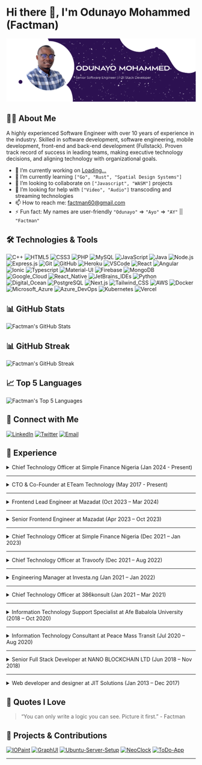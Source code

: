 # Hi there 👋, I'm Odunayo Mohammed (Factman)

![Banner](resume-banner.png)

## 👨‍💻 About Me

A highly experienced Software Engineer with over 10 years of experience in the industry. Skilled in software
development, software engineering, mobile development, front-end and back-end development (Fullstack). Proven track
record of success in leading teams, making executive technology decisions, and aligning technology with organizational
goals.

- 🔭 I’m currently working on [Loading...](https://github.com/factman/factman)
- 🌱 I’m currently learning `["Go", "Rust", "Spatial Design Systems"]`
- 👯 I’m looking to collaborate on `["Javascript", "WASM"]` projects
- 🤔 I’m looking for help with `["Video", "Audio"]` transcoding and streaming technologies
- 📫 How to reach me: [factman60@gmail.com](mailto:factman60@gmail.com)
- ⚡ Fun fact: My names are user-friendly `"Odunayo"` => `"Ayo"` => `"AY"` || `"Factman"`

## 🛠️ Technologies & Tools

![C++](https://img.shields.io/badge/+10Yrs-333?style=for-the-badge&logo=cplusplus&label=C%2B%2B&color=00599C)
![HTML5](https://img.shields.io/badge/+10Yrs-333?style=for-the-badge&logo=html5&label=HTML5&color=E34F26)
![CSS3](https://img.shields.io/badge/+10Yrs-333?style=for-the-badge&logo=css3&label=CSS3&color=1572B6)
![PHP](https://img.shields.io/badge/+10Yrs-333?style=for-the-badge&logo=php&label=PHP&color=777BB4)
![MySQL](https://img.shields.io/badge/+10Yrs-333?style=for-the-badge&logo=mysql&label=MySQL&color=4479A1)
![JavaScript](https://img.shields.io/badge/+10Yrs-333?style=for-the-badge&logo=javascript&label=JavaScript&color=F7DF1E)
![Java](https://img.shields.io/badge/+9Yrs-333?style=for-the-badge&logo=openjdk&label=Java&color=000000)
![Node.js](https://img.shields.io/badge/+8Yrs-333?style=for-the-badge&logo=node.js&label=Node.js&color=5FA04E)
![Express.js](https://img.shields.io/badge/+8Yrs-333?style=for-the-badge&logo=express&label=Express.js&color=000000)
![Git](https://img.shields.io/badge/+8Yrs-333?style=for-the-badge&logo=git&label=Git&color=F05032)
![GitHub](https://img.shields.io/badge/+8Yrs-333?style=for-the-badge&logo=github&label=GitHub&color=181717)
![Heroku](https://img.shields.io/badge/+8Yrs-333?style=for-the-badge&logo=heroku&label=Heroku&color=430098)
![VSCode](https://img.shields.io/badge/+7Yrs-333?style=for-the-badge&logo=visualstudiocode&label=VSCode&color=007ACC)
![React](https://img.shields.io/badge/+7Yrs-333?style=for-the-badge&logo=react&label=React&color=61DAFB)
![Angular](https://img.shields.io/badge/+7Yrs-333?style=for-the-badge&logo=angular&label=Angular&color=0F0F11)
![Ionic](https://img.shields.io/badge/+7Yrs-333?style=for-the-badge&logo=ionic&label=Ionic&color=3880FF)
![Typescript](https://img.shields.io/badge/+7Yrs-333?style=for-the-badge&logo=typescript&label=Typescript&color=3178C6)
![Material-UI](https://img.shields.io/badge/+7Yrs-333?style=for-the-badge&logo=mui&label=MUI&color=007FFF)
![Firebase](https://img.shields.io/badge/+7Yrs-333?style=for-the-badge&logo=firebase&label=Firebase&color=FFCA28)
![MongoDB](https://img.shields.io/badge/+7Yrs-333?style=for-the-badge&logo=mongodb&label=MongoDB&color=47A248)
![Google_Cloud](https://img.shields.io/badge/+6Yrs-333?style=for-the-badge&logo=googlecloud&label=GCP&color=4285F4)
![React_Native](https://img.shields.io/badge/+6Yrs-333?style=for-the-badge&logo=react&label=React%20Native&color=61DAFB)
![JetBrains_IDEs](https://img.shields.io/badge/+6Yrs-333?style=for-the-badge&logo=jetbrains&label=JetBrains%20IDE's&color=000000)
![Python](https://img.shields.io/badge/+5Yrs-333?style=for-the-badge&logo=python&label=Python&color=3776AB)
![Digital_Ocean](https://img.shields.io/badge/+5Yrs-333?style=for-the-badge&logo=digitalocean&label=Digital%20Ocean&color=0080FF)
![PostgreSQL](https://img.shields.io/badge/+4Yrs-333?style=for-the-badge&logo=postgresql&label=PostgreSQL&color=4169E1)
![Next.js](https://img.shields.io/badge/+4Yrs-333?style=for-the-badge&logo=nextdotjs&label=Next.js&color=000000)
![Tailwind_CSS](https://img.shields.io/badge/+4Yrs-333?style=for-the-badge&logo=tailwindcss&label=Tailwind%20CSS&color=06B6D4)
![AWS](https://img.shields.io/badge/+3Yrs-333?style=for-the-badge&logo=amazon-aws&label=AWS&color=232F3E)
![Docker](https://img.shields.io/badge/+3Yrs-333?style=for-the-badge&logo=docker&label=Docker&color=2496ED)
![Microsoft_Azure](https://img.shields.io/badge/+2Yrs-333?style=for-the-badge&logo=microsoftazure&label=Microsoft%20Azure&color=0078D4)
![Azure_DevOps](https://img.shields.io/badge/+2Yrs-333?style=for-the-badge&logo=azuredevops&label=Azure%20DevOps&color=0078D7)
![Kubernetes](https://img.shields.io/badge/+2Yrs-333?style=for-the-badge&logo=kubernetes&label=Kubernetes&color=326CE5)
![Vercel](https://img.shields.io/badge/+1Yrs-333?style=for-the-badge&logo=vercel&label=Vercel&color=000000)

## 📊 GitHub Stats

<picture>
  <source
    srcset="https://github-readme-stats.vercel.app/api?username=factman&show_icons=true&theme=react&hide=commits,issues&show=prs_merged,prs_merged_percentage&rank_icon=percentile"
    media="(prefers-color-scheme: dark)"
  />
  <source
    srcset="https://github-readme-stats.vercel.app/api?username=factman&show_icons=true&theme=default&hide=commits,issues&show=prs_merged,prs_merged_percentage"
    media="(prefers-color-scheme: light)"
  />
  <img alt="Factman's GitHub Stats" src="https://github-readme-stats.vercel.app/api?username=factman&show_icons=true&theme=transparent&hide=commits,issues&show=prs_merged,prs_merged_percentage" />
</picture>

## 📊 GitHub Streak

<picture>
  <source
    srcset="https://github-readme-streak-stats.herokuapp.com?user=factman&theme=react&mode=weekly&hide_current_streak=true"
    media="(prefers-color-scheme: dark)"
  />
  <source
    srcset="https://github-readme-streak-stats.herokuapp.com?user=factman&theme=default&mode=weekly&hide_current_streak=true"
    media="(prefers-color-scheme: light)"
  />
  <img alt="Factman's GitHub Streak" src="https://github-readme-streak-stats.herokuapp.com?user=factman&theme=transparent&mode=weekly&hide_current_streak=true" />
</picture>

## 📈 Top 5 Languages

<picture>
  <source
    srcset="https://github-readme-stats.vercel.app/api/top-langs/?username=factman&layout=compact&theme=react&langs_count=5&hide_progress=true"
    media="(prefers-color-scheme: dark)"
  />
  <source
    srcset="https://github-readme-stats.vercel.app/api/top-langs/?username=factman&layout=default&theme=react&langs_count=5&hide_progress=true"
    media="(prefers-color-scheme: light)"
  />
  <img alt="Factman's Top 5 Languages" src="https://github-readme-stats.vercel.app/api/top-langs/?username=factman&layout=compact&theme=transparent&langs_count=5&hide_progress=true" />
</picture>

## 🔗 Connect with Me

[![LinkedIn](https://img.shields.io/badge/-LinkedIn-333?style=flat&logo=linkedin)](https://www.linkedin.com/in/mohammed-odunayo)
[![Twitter](https://img.shields.io/badge/-Twitter-333?style=flat&logo=twitter)](https://x.com/MohammedFactman)
[![Email](https://img.shields.io/badge/-Email-333?style=flat&logo=gmail)](mailto:factman60@gmail.com)

## 💼 Experience

<details>

<summary>Chief Technology Officer at Simple Finance Nigeria (Jan 2024 - Present)</summary>

<br/>
<div align="center" style="text-align: center">
    <img alt="Simple Finance Logo" style="width: 80px; border-radius: 50%; margin: auto" src="https://media.licdn.com/dms/image/C4D0BAQFJijR2_7e1jA/company-logo_100_100/0/1630485888357/simple_finance_nigeria_logo?e=1724889600&v=beta&t=QnQi_HmQyCy7G-acScj4KSTtrcQ03_DCWC4ROxK9w18" />
</div>

### Chief Technology Officer at Simple Finance Nigeria _(Jan 2024 - Present)_

Led the technology team to implement technological solutions that improved the overall efficiency and profitability of
the company.<br/>
Managed the company's technology resources and ensured they aligned with the organization's goals.<br/>
Developed and implemented the company's technology strategy, including the selection and deployment of new systems and
infrastructure.<br/>
Collaborated with senior leadership to define technology initiatives that support business growth and success.<br/>
Managed technology projects and ensured they were completed on time and within budget.

</details>

---

<details>

<summary>CTO & Co-Founder at ETeam Technology (May 2017 - Present)</summary>

<br/>
<div align="center" style="text-align: center">
    <img alt="ETeam Technology Logo" style="width: 80px; border-radius: 50%; margin: auto" src="https://media.licdn.com/dms/image/C4D0BAQGKS2VW8h1DfQ/company-logo_100_100/0/1673497776264?e=1724889600&v=beta&t=81XL9HEbzU35-ijkZwCx22zyFNlv3Gs1KYbLN-dSFBo" />
</div>

### CTO & Co-Founder at ETeam Technology _(May 2017 - Present)_

Provide visionary leadership for the company's technology strategy and implementation.<br/>
Develop technology budget and make investments that align with the company's goals and vision.<br/>
Oversee the implementation of functional areas of technology, including software development, enterprise architecture,
quality assurance and testing, production operations, technical support, network and systems administration, and
information security management.<br/>
Collaborate with senior leadership to develop and execute technology initiatives that drive business growth.<br/>
Lead a team of technology professionals and manage technology projects from concept to completion.

</details>

---

<details>

<summary>Frontend Lead Engineer at Mazadat (Oct 2023 – Mar 2024)</summary>

<br/>
<div align="center" style="text-align: center">
    <img alt="Mazadat Logo" style="width: 80px; border-radius: 50%; margin: auto" src="https://media.licdn.com/dms/image/C4D0BAQHDLSTb91xLmA/company-logo_100_100/0/1630580352004?e=1724889600&v=beta&t=LB4lWTmr91LBNWYAcARRhc0LJPLMrg6_er9Kx9r4xvE" />
</div>

### Frontend Lead Engineer at Mazadat _(Oct 2023 – Mar 2024)_

As the Frontend Lead Engineer at Mazadat, I have been entrusted with a pivotal role in driving the company's
technological and strategic initiatives. My primary responsibilities include Strategic Execution, Technical Leadership,
Mentorship, Onboarding, and Individual Contributions.<br/>
I leverage my extensive expertise in frontend technologies to contribute significantly to critical projects, ensuring
they meet and exceed quality standards and deadlines.<br/>
I Collaborate with cross-functional teams to streamline development processes, resulting in a significant increase in
project efficiency.

</details>

---

<details>

<summary>Senior Frontend Engineer at Mazadat (Apr 2023 – Oct 2023)</summary>

<br/>
<div align="center" style="text-align: center">
    <img alt="Mazadat Logo" style="width: 80px; border-radius: 50%; margin: auto" src="https://media.licdn.com/dms/image/C4D0BAQHDLSTb91xLmA/company-logo_100_100/0/1630580352004?e=1724889600&v=beta&t=LB4lWTmr91LBNWYAcARRhc0LJPLMrg6_er9Kx9r4xvE" />
</div>

### Senior Frontend Engineer at Mazadat _(Apr 2023 – Oct 2023)_

Work in a cross-functional mission team with engineers, designers, and analysts.<br/>
Help the team to iterate fast and learn about the customer's needs by designing, launching, and iterating on A/B
experiments.<br/>
Continuously keeping track of the latest modern trends and building intuitive designs according to the
requirements.<br/>
Enhance SEO ratings, Implement high-quality Software following appropriate modern design patterns for lightweight and
fast websites.<br/>
Work with modern technology like ReactJS, Vanilla ES6, Elasticsearch, MS Azure, MongoDB, Docker, Jenkins...

</details>

---

<details>

<summary>Chief Technology Officer at Simple Finance Nigeria (Dec 2021 – Jan 2023)</summary>

<br/>
<div align="center" style="text-align: center">
    <img alt="Simple Finance Logo" style="width: 80px; border-radius: 50%; margin: auto" src="https://media.licdn.com/dms/image/C4D0BAQFJijR2_7e1jA/company-logo_100_100/0/1630485888357/simple_finance_nigeria_logo?e=1724889600&v=beta&t=QnQi_HmQyCy7G-acScj4KSTtrcQ03_DCWC4ROxK9w18" />
</div>

### Chief Technology Officer at Simple Finance Nigeria _(Dec 2021 – Jan 2023)_

Led the technology team to implement technological solutions that improved the overall efficiency and profitability of
the company.<br/>
Managed the company's technology resources and ensured they aligned with the organization's goals.<br/>
Developed and implemented the company's technology strategy, including the selection and deployment of new systems and
infrastructure.<br/>
Collaborated with senior leadership to define technology initiatives that support business growth and success.<br/>
Managed technology projects and ensured they were completed on time and within budget.

</details>

---

<details>

<summary>Chief Technology Officer at Travoofy (Dec 2021 – Aug 2022)</summary>

<br/>
<div align="center" style="text-align: center">
    <img alt="Travoofy Logo" style="width: 80px; border-radius: 50%; margin: auto" src="https://media.licdn.com/dms/image/C4D0BAQEh_39gigiEPg/company-logo_100_100/0/1640781415852?e=1724889600&v=beta&t=tSf7fjUsRvrgZypr906F4-JT4jmDNbZ5y_vHhCNAadY" />
</div>

### Chief Technology Officer at Travoofy _(Dec 2021 – Aug 2022)_

Provided visionary leadership for the company's technology strategy and implementation.<br/>
Supervised the technology team and ensured they provided timely resolution of IT-related issues.<br/>
Developed and implemented technology initiatives that aligned with the company's vision and goals.<br/>
Evaluated and deployed new systems and infrastructure to improve the overall efficiency and profitability of the
company.<br/>
Collaborated with senior leadership to develop and execute technology projects that drive business growth.

</details>

---

<details>

<summary>Engineering Manager at Investa.ng (Jan 2021 – Jan 2022)</summary>

<br/>
<div align="center" style="text-align: center">
    <img alt="Investa.ng Logo" style="width: 80px; border-radius: 50%; margin: auto" src="https://media.licdn.com/dms/image/C560BAQGx8iOyYcasYA/company-logo_100_100/0/1630652614216?e=1724889600&v=beta&t=eYJI49YNZ6YkJnvWxwIqgCk2sns0OWcwg2inGPKm1Ew" />
</div>

### Engineering Manager at Investa.ng _(Jan 2021 – Jan 2022)_

Managed the technical aspects of the organization to align with the company's growth targets.<br/>
Collaborated with senior leadership to define technology initiatives that support business growth.<br/>
Provided technical leadership to the technology team and ensured they were geared towards technology development.<br/>
Managed technology projects and ensured they were completed on time and within budget.<br/>
Provided technical expertise to other departments and ensured they had the necessary technology resources to perform
their functions.

</details>

---

<details>

<summary>Chief Technology Officer at 386konsult (Jan 2021 – Mar 2021)</summary>

<br/>
<div align="center" style="text-align: center">
    <img alt="386konsult Logo" style="width: 80px; border-radius: 50%; margin: auto" src="https://media.licdn.com/dms/image/C4D0BAQEUzekPO1J1bg/company-logo_100_100/0/1679513812593/386konsult_logo?e=1724889600&v=beta&t=-vHJ8smgk8pdgCM6x_i1e5WtDXxcQ78Veh05-IHJCns" />
</div>

### Chief Technology Officer at 386konsult _(Jan 2021 – Mar 2021)_

Provided visionary leadership for the company's technology strategy and implementation.<br/>
Developed the company's strategy for using technology resources efficiently, profitably, and securely.<br/>
Evaluated and deployed new systems and infrastructure to improve the overall efficiency and profitability of the
company.<br/>
Managed technology projects and ensured they were completed on time and within budget.<br/>
Collaborated with senior leadership to define technology initiatives that support business growth.

</details>

---

<details>

<summary>Information Technology Support Specialist at Afe Babalola University (2018 – Oct 2020)</summary>

<br/>
<div align="center" style="text-align: center">
    <img alt="Afe Babalola University Logo" style="width: 80px; border-radius: 50%; margin: auto" src="https://media.licdn.com/dms/image/C4E0BAQEVYUWdtUdqfg/company-logo_100_100/0/1631338214394?e=1724889600&v=beta&t=lir_mn79SkWWi84E0W4KJ_zpZBNW3W11Ufk0899go9o" />
</div>

### Information Technology Support Specialist at Afe Babalola University _(2018 – Oct 2020)_

Provided technical support to faculty, staff, and students, including hardware and software installation,
troubleshooting, and maintenance.<br/>
Assisted with the development and implementation of technology initiatives to improve the efficiency and functionality
of the university.<br/>
Collaborated with technology vendors to evaluate and deploy new systems and infrastructure.<br/>
Ensured technology resources were used efficiently, profitably, and securely.<br/>
Provided technical expertise to other departments and ensured they had the necessary technology resources to perform
their functions.

</details>

---

<details>

<summary>Information Technology Consultant at Peace Mass Transit (Jul 2020 – Aug 2020)</summary>

<br/>
<div align="center" style="text-align: center">
    <img alt="Peace Mass Transit Logo" style="width: 80px; border-radius: 50%; margin: auto" src="https://media.licdn.com/dms/image/C510BAQG8CU3SNaft_A/company-logo_100_100/0/1631386828577?e=1724889600&v=beta&t=F0YaY6C9o8yeIenR4I-gUH_eC7dWAsBo5DI-oUl5cTU" />
</div>

### Information Technology Consultant at Peace Mass Transit _(Jul 2020 – Aug 2020)_

At Peace Mass Transit, I served as an Information Technology Consultant, providing advice and recommendations on the
implementation of new technology systems.<br/>
I also resolve technical issues and ensured that the company's technology resources were being used efficiently and
effectively.

</details>

---

<details>

<summary>Senior Full Stack Developer at NANO BLOCKCHAIN LTD (Jun 2018 – Nov 2018)</summary>

<br/>
<div align="center" style="text-align: center">
    <img alt="Logo" style="width: 80px; border-radius: 50%; margin: auto" src="https://via.placeholder.com/80x80/CCCCCC/000000?text=NBL" />
</div>

### Senior Full Stack Developer at NANO BLOCKCHAIN LTD _(Jun 2018 – Nov 2018)_

At NANO BLOCKCHAIN LTD, I worked as a Senior Full Stack Developer, responsible for front-end development using various
technologies such as Angular, Material-UI, and React.js.<br/>
I also worked on back-end development using technologies such as Node.js and PHP.

</details>

---

<details>

<summary>Web developer and designer at JIT Solutions (Jan 2013 – Dec 2017)</summary>

<br/>
<div align="center" style="text-align: center">
    <img alt="Logo" style="width: 80px; border-radius: 50%; margin: auto" src="https://via.placeholder.com/80x80/CCCCCC/000000?text=JIT" />
</div>

### Web developer and designer at JIT Solutions _(Jan 2013 – Dec 2017)_

At JIT Solutions, I worked as a Web Developer and Designer, responsible for designing and developing websites for
clients.<br/>
I used technologies such as HTML, CSS, and JavaScript to create dynamic, interactive websites that met the needs of the
clients.

</details>

## 💬 Quotes I Love

> “You can only write a logic you can see. Picture it first.” - Factman

## 🔖 Projects & Contributions

[![IOPaint](https://github-readme-stats.vercel.app/api/pin/?username=Sanster&repo=IOPaint&theme=transparent&show_owner=true)](https://github.com/factman/ToDo-App)
[![GraphUI](https://github-readme-stats.vercel.app/api/pin/?username=factman&repo=GraphUI&theme=transparent&show_owner=true)](https://github.com/factman/GraphUI)
[![Ubuntu-Server-Setup](https://github-readme-stats.vercel.app/api/pin/?username=factman&repo=Ubuntu-Server-Setup&theme=transparent&show_owner=true)](https://github.com/factman/Ubuntu-Server-Setup)
[![NeoClock](https://github-readme-stats.vercel.app/api/pin/?username=factman&repo=NeoClock&theme=transparent&show_owner=true)](https://github.com/factman/NeoClock)
[![ToDo-App](https://github-readme-stats.vercel.app/api/pin/?username=factman&repo=ToDo-App&theme=transparent&show_owner=true)](https://github.com/factman/ToDo-App)

---